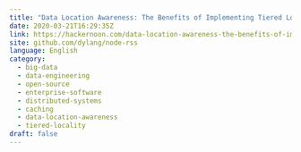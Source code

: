 ```yaml
---
title: "Data Location Awareness: The Benefits of Implementing Tiered Locality"
date: 2020-03-21T16:29:35Z
link: https://hackernoon.com/data-location-awareness-the-benefits-of-implementing-tiered-locality-tqb432zk?source=rss&utm_medium=RSS&utm_source=news.12bit.vn
site: github.com/dylang/node-rss
language: English
category:
  - big-data
  - data-engineering
  - open-source
  - enterprise-software
  - distributed-systems
  - caching
  - data-location-awareness
  - tiered-locality
draft: false
---
```

